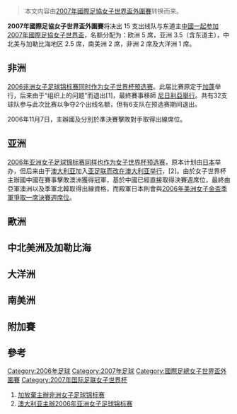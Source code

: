 > 本文内容由[2007年國際足協女子世界盃外圍賽](https://zh.wikipedia.org/wiki/2007年國際足協女子世界盃外圍賽)转换而来。


**2007年國際足協女子世界盃外圍賽**将决出 15 支出线队与东道主[中國一起参加](https://zh.wikipedia.org/wiki/中國國家女子足球隊 "wikilink")[2007年國際足協女子世界盃](https://zh.wikipedia.org/wiki/2007年國際足協女子世界盃 "wikilink")，名额分配为：欧洲 5 席，亚洲 3.5（含东道主），中北美与加勒比海地区 2.5 席，南美洲 2 席，非洲 2 席及大洋洲 1 席。

## 非洲

[2006非洲女子足球锦标赛同时作为女子世界杯预选赛](https://zh.wikipedia.org/wiki/2006非洲女子足球锦标赛 "wikilink")。此届比赛原定于[加蓬](../Page/加蓬.md "wikilink")举行，后来由于“组织上的问题”而退出\[1\]，最終賽事移師 [尼日利亞舉行](https://zh.wikipedia.org/wiki/尼日利亞 "wikilink")。共有32支球队参与此次比赛以争夺2个出线名额，但有6支队在预选赛期间退出。

2006年11月7日，主辦國及分別於準決賽擊敗對手取得出線席位。

## 亚洲

[2006年亚洲女子足球锦标赛同样也作为女子世界杯预选赛](https://zh.wikipedia.org/wiki/2006年亚洲女子足球锦标赛 "wikilink")，原本计划由[日本](../Page/日本.md "wikilink")举办，但后来由于[澳大利亚](../Page/澳大利亚.md "wikilink")加入[亚足联而改在](https://zh.wikipedia.org/wiki/亚足联 "wikilink")[澳大利亚举行](https://zh.wikipedia.org/wiki/澳大利亚举行 "wikilink")，\[2\]。由於女子世界杯主辦國中國在賽事擊敗澳洲獲得冠軍，基於中國已經直接取得決賽週席位，最終由亞軍澳洲以及季軍北韓取得出線資格，而殿軍日本則會與[2006年美洲女子金盃季軍爭取一席決賽週席位](https://zh.wikipedia.org/wiki/2006年美洲女子金盃 "wikilink")。

## 歐洲

## 中北美洲及加勒比海

## 大洋洲

## 南美洲

## 附加賽

## 參考

<references/>

[Category:2006年足球](https://zh.wikipedia.org/wiki/Category:2006年足球 "wikilink") [Category:2007年足球](https://zh.wikipedia.org/wiki/Category:2007年足球 "wikilink") [Category:國際足總女子世界盃外圍賽](https://zh.wikipedia.org/wiki/Category:國際足總女子世界盃外圍賽 "wikilink") [Category:2007年国际足联女子世界杯](https://zh.wikipedia.org/wiki/Category:2007年国际足联女子世界杯 "wikilink")

1.  [加放棄主辦非洲女子足球锦标赛](http://news.bbc.co.uk/sport2/hi/football/africa/4915736.stm)
2.  [澳大利亚主辦2006年亚洲女子足球锦标赛](http://www.footballaustralia.com.au/default.aspx?s=insideffa_newsfeatures_newsitem&id=9860)